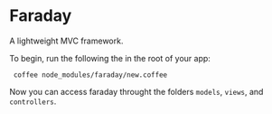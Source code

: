 Faraday
=======
A lightweight MVC framework.

To begin, run the following the in the root of your app:

<code><pre>
    coffee node_modules/faraday/new.coffee
</pre></code>

Now you can access faraday throught the folders <code>models</code>, <code>views</code>, and <code>controllers</code>.